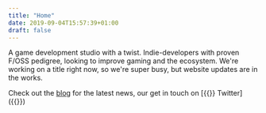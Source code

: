 ```yaml
---
title: "Home"
date: 2019-09-04T15:57:39+01:00
draft: false
---
```


A game development studio with a twist. Indie-developers with proven F/OSS pedigree, looking to improve gaming and the
ecosystem. We're working on a title right now, so we're super busy, but website updates are in the works.

Check out the [blog](/blog/) for the latest news, our get in touch on [{{<fontawesome fab fa-twitter>}} Twitter]({{<param SocialTwitter>}})
